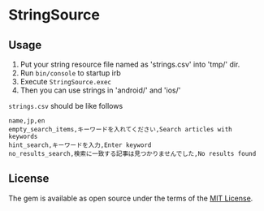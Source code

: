 # StringSource

## Usage

1. Put your string resource file named as 'strings.csv' into 'tmp/' dir.
2. Run `bin/console` to startup irb
3. Execute `StringSource.exec`
4. Then you can use strings in 'android/' and 'ios/'

`strings.csv` should be like follows

```
name,jp,en
empty_search_items,キーワードを入れてください,Search articles with keywords
hint_search,キーワードを入力,Enter keyword
no_results_search,検索に一致する記事は見つかりませんでした,No results found
```

## License

The gem is available as open source under the terms of the [MIT License](http://opensource.org/licenses/MIT).
